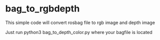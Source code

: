 # bag_to_rgbdepth
This simple code will convert rosbag file to rgb image and depth image


Just run 
python3 bag_to_depth_color.py 
where your bagfile is located
